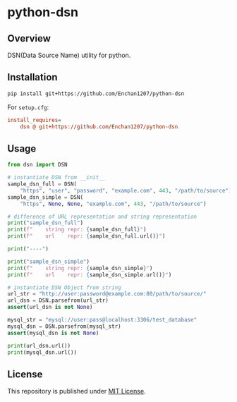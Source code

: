 # python-dsn

## Overview

DSN(Data Source Name) utility for python.

## Installation

```sh
pip install git+https://github.com/Enchan1207/python-dsn
```

For `setup.cfg`:

```ini
install_requires=
    dsn @ git+https://github.com/Enchan1207/python-dsn
```

## Usage

```python
from dsn import DSN

# instantiate DSN from __init__
sample_dsn_full = DSN(
    "https", "user", "password", "example.com", 443, "/path/to/source")
sample_dsn_simple = DSN(
    "https", None, None, "example.com", 443, "/path/to/source")

# difference of URL representation and string representation
print("sample_dsn_full")
print(f"    string repr: {sample_dsn_full}")
print(f"    url    repr: {sample_dsn_full.url()}")

print("----")

print("sample_dsn_simple")
print(f"    string repr: {sample_dsn_simple}")
print(f"    url    repr: {sample_dsn_simple.url()}")

# instantiate DSN Object from string
url_str = "http://user:password@example.com:80/path/to/source/"
url_dsn = DSN.parsefrom(url_str)
assert(url_dsn is not None)

mysql_str = "mysql://user:pass@localhost:3306/test_database"
mysql_dsn = DSN.parsefrom(mysql_str)
assert(mysql_dsn is not None)

print(url_dsn.url())
print(mysql_dsn.url())
```

## License

This repository is published under [MIT License](LICENSE).
